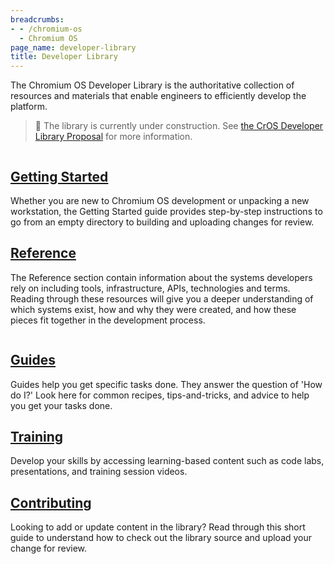 ```yaml
---
breadcrumbs:
- - /chromium-os
  - Chromium OS
page_name: developer-library
title: Developer Library
---
```


The Chromium OS Developer Library is the authoritative collection of resources
and materials that enable engineers to efficiently develop the platform.

> 🚧 The library is currently under construction. See
> [the CrOS Developer Library Proposal](/chromium-os/developer-library/proposal)
> for more information.

<div class="two-column-container">
<div class="column">

## [Getting Started](/chromium-os/developer-library/getting-started)

Whether you are new to Chromium OS development or unpacking a new workstation,
the Getting Started guide provides step-by-step instructions to go from an
empty directory to building and uploading changes for review.

## [Reference](/chromium-os/developer-library/reference)

The Reference section contain information about the systems developers rely on
including tools, infrastructure, APIs, technologies and terms. Reading through
these resources will give you a deeper understanding of which systems exist,
how and why they were created, and how these pieces fit together in the
development process.

</div>
<div class="column">

## [Guides](/chromium-os/developer-library/guides)

Guides help you get specific tasks done. They answer the question of 'How do
I?' Look here for common recipes, tips-and-tricks, and advice to help you get
your tasks done.

## [Training](/chromium-os/developer-library/training)

Develop your skills by accessing learning-based content such as code labs,
presentations, and training session videos.

## [Contributing](/chromium-os/developer-library/contributing)

Looking to add or update content in the library? Read through this short guide
to understand how to check out the library source and upload your change for
review.

</div>
</div>
